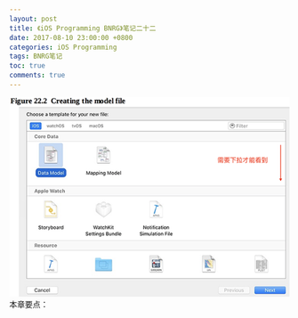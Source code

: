 ```yaml
---
layout: post
title: 《iOS Programming BNRG》笔记二十二
date: 2017-08-10 23:00:00 +0800
categories: iOS Programming
tags: BNRG笔记
toc: true
comments: true
---
```

![](0810iOSProgrammingBNRG22/img01.png)
本章要点：

<!-- more -->
